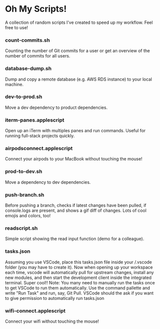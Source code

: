 # Oh My Scripts!

A collection of random scripts I've created to speed up my workflow. Feel free to use!

### count-commits.sh

Counting the number of Git commits for a user or get an overview of the number of commits for all users.

### database-dump.sh

Dump and copy a remote database (e.g. AWS RDS instance) to your local machine.

### dev-to-prod.sh

Move a dev dependency to product dependencies.

### iterm-panes.applescript

Open up an iTerm with multiples panes and run commands. Useful for running full-stack projects quickly.

### airpodsconnect.applescript

Connect your airpods to your MacBook without touching the mouse!

### prod-to-dev.sh

Move a dependency to dev dependencies.

### push-branch.sh

Before pushing a branch, checks if latest changes have been pulled, if console.logs are present, and shows a gif diff of changes. Lots of cool emojis and colors, too!

### readscript.sh

Simple script showing the read input function (demo for a colleague).

### tasks.json

Assuming you use VSCode, place this tasks.json file inside your /.vscode folder (you may have to create it). Now when opening up your workspace each time, vscode will automatically pull for upstream changes, install any new modules, and then start the development client inside the integrated terminal. Super cool!! Note: You many need to manually run the tasks once to get VSCode to run them automatically. Use the command pallette and write "Run Task" and run, say, Git Pull. VSCode should the ask if you want to give permission to automatically run tasks.json

### wifi-connect.applescript

Connect your wifi without touching the mouse!
